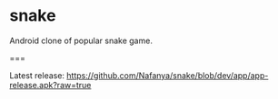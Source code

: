 snake
=====

Android clone of popular snake game.

===

Latest release: https://github.com/Nafanya/snake/blob/dev/app/app-release.apk?raw=true
